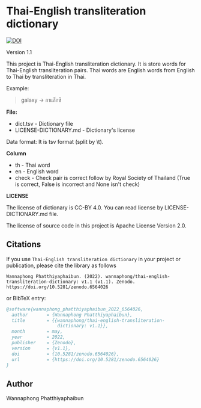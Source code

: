 # Thai-English transliteration dictionary
[![DOI](https://zenodo.org/badge/DOI/10.5281/zenodo.6564026.svg)](https://doi.org/10.5281/zenodo.6564026)

Version 1.1


This project is Thai-English transliteration dictionary. It is store words for Thai-English transliteration pairs. Thai words are English words from English to Thai by transliteration in Thai.

Example:

> galaxy -> กาแล็กซี

**File:**
- dict.tsv - Dictionary file
- LICENSE-DICTIONARY.md - Dictionary's license

Data format: It is tsv format (split by \t).

**Column**
- th - Thai word
- en - English word
- check - Check pair is correct follow by Royal Society of Thailand (True is correct, False is incorrect and None isn't check)

**LICENSE**

The license of dictionary is CC-BY 4.0. You can read license by LICENSE-DICTIONARY.md file.

The license of source code in this project is Apache License Version 2.0.

## Citations

If you use `Thai-English transliteration dictionary` in your project or publication, please cite the library as follows

```
Wannaphong Phatthiyaphaibun. (2022). wannaphong/thai-english-transliteration-dictionary: v1.1 (v1.1). Zenodo. https://doi.org/10.5281/zenodo.6564026
```

or BibTeX entry:

```bib
@software{wannaphong_phatthiyaphaibun_2022_6564026,
  author       = {Wannaphong Phatthiyaphaibun},
  title        = {{wannaphong/thai-english-transliteration- 
                   dictionary: v1.1}},
  month        = may,
  year         = 2022,
  publisher    = {Zenodo},
  version      = {v1.1},
  doi          = {10.5281/zenodo.6564026},
  url          = {https://doi.org/10.5281/zenodo.6564026}
}
```

## Author
Wannaphong Phatthiyaphaibun